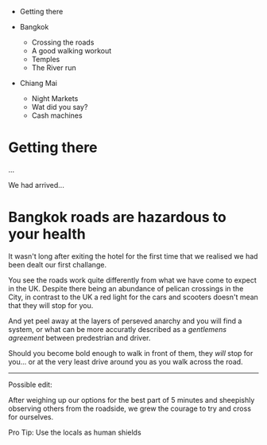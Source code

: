 * Getting there



* Bangkok
    * Crossing the roads
    * A good walking workout
    * Temples
    * The River run

* Chiang Mai
    * Night Markets
    * Wat did you say?
    * Cash machines

# Getting there

...

We had arrived...

# Bangkok roads are hazardous to your health
 
It wasn't long after exiting the hotel for the first time 
that we realised we had been dealt our first challange.

You see the roads work quite differently from what we have come to expect in the UK. 
Despite there being an abundance of pelican crossings in the City, in contrast to the UK 
a red light for the cars and scooters doesn't mean that they will stop for you. 

And yet peel away at the layers of perseved anarchy and you will find a system, or what can be more 
accuratly described as a _gentlemens agreement_ between predestrian and driver.

Should you become bold enough to walk in front of them, 
they _will_ stop for you... or at the very least drive around you as you walk across the road.

--- 
Possible edit:

After weighing up our options for the best part of 5 minutes 
and sheepishly observing others from the roadside, we grew the courage to try and cross for ourselves. 

Pro Tip: Use the locals as human shields

